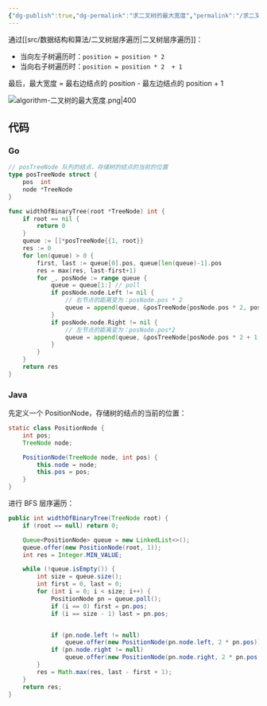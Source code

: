 ```yaml
---
{"dg-publish":true,"dg-permalink":"求二叉树的最大宽度","permalink":"/求二叉树的最大宽度/","title":"求二叉树的最大宽度","tags":["树","二叉树","BFS","层序遍历"]}
---
```



通过[[src/数据结构和算法/二叉树层序遍历\|二叉树层序遍历]]：
- 当向左子树遍历时：`position = position * 2`
- 当向右子树遍历时：`position = position * 2  + 1`

最后，最大宽度 = 最右边结点的 position - 最左边结点的 position  + 1

![algorithm-二叉树的最大宽度.png|400](/img/user/attachments/images/algorithm-%E4%BA%8C%E5%8F%89%E6%A0%91%E7%9A%84%E6%9C%80%E5%A4%A7%E5%AE%BD%E5%BA%A6.png)

## 代码

### Go

```go
// posTreeNode 队列的结点，存储树的结点的当前的位置
type posTreeNode struct {
	pos  int
	node *TreeNode
}

func widthOfBinaryTree(root *TreeNode) int {
	if root == nil {
		return 0
	}
	queue := []*posTreeNode{{1, root}}
	res := 0
	for len(queue) > 0 {
		first, last := queue[0].pos, queue[len(queue)-1].pos
		res = max(res, last-first+1)
		for _, posNode := range queue {
			queue = queue[1:] // poll
			if posNode.node.Left != nil {
				// 右节点的距离变为：posNode.pos * 2
				queue = append(queue, &posTreeNode{posNode.pos * 2, posNode.node.Left})
			}
			if posNode.node.Right != nil {
				// 左节点的距离变为：posNode.pos*2
				queue = append(queue, &posTreeNode{posNode.pos * 2 + 1, posNode.node.Right})
			}
		}
	}
	return res
}
```

### Java

先定义一个 PositionNode，存储树的结点的当前的位置：

```java
static class PositionNode {
	int pos;
	TreeNode node;

	PositionNode(TreeNode node, int pos) {
		this.node = node;
		this.pos = pos;
	}
}
```

进行 BFS 层序遍历：

```java
public int widthOfBinaryTree(TreeNode root) {
	if (root == null) return 0;

	Queue<PositionNode> queue = new LinkedList<>();
	queue.offer(new PositionNode(root, 1));
	int res = Integer.MIN_VALUE;

	while (!queue.isEmpty()) {
		int size = queue.size();
		int first = 0, last = 0;
		for (int i = 0; i < size; i++) {
			PositionNode pn = queue.poll();
			if (i == 0) first = pn.pos;
			if (i == size - 1) last = pn.pos;


			if (pn.node.left != null) 
				queue.offer(new PositionNode(pn.node.left, 2 * pn.pos));
			if (pn.node.right != null) 
				queue.offer(new PositionNode(pn.node.right, 2 * pn.pos + 1));
		}
		res = Math.max(res, last - first + 1);
	}
	return res;
}
```